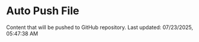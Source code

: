 # Auto Push File

Content that will be pushed to GitHub repository.
Last updated: 07/23/2025, 05:47:38 AM